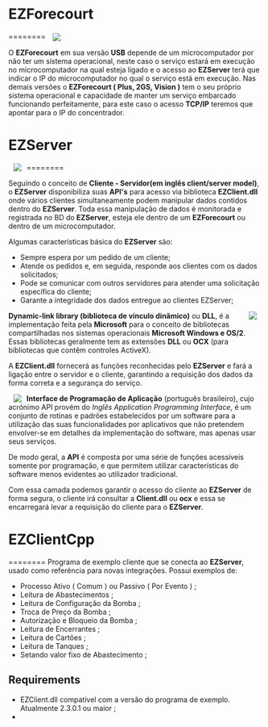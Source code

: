 # EZForecourt
========
<a href="http://eztech.ind.br"> <img src="http://eztech.ind.br/img/produtos/3a10fda23695a1c68906f3a592e55faf1c20e529.png" align="center" hspace="10" vspace="0"></a>

O **EZForecourt** em sua versão **USB** depende de um microcomputador por não ter um sistema operacional, neste caso o serviço estará em execução no microcomputador na qual esteja ligado e o acesso ao **EZServer** terá que indicar o IP do microcomputador no qual o serviço está em execução. Nas demais versões o **EZForecourt ( Plus, 2GS, Vision )** tem o seu próprio sistema operacional e capacidade de manter um serviço embarcado funcionando perfeitamente, para este caso o acesso **TCP/IP** teremos que apontar para o IP do concentrador.

# EZServer
========
<a href="https://www.tutorialspoint.com"> <img src="https://www.tutorialspoint.com/data_communication_computer_network/images/client_server.jpg" align="left" hspace="10" vspace="0"></a>

Seguindo o conceito de **Cliente - Servidor(em inglês client/server model)**, o **EZServer** disponibiliza suas **API's** para acesso via biblioteca **EZClient.dll** onde vários clientes simultaneamente podem manipular dados contidos dentro do **EZServer**. Toda essa manipulação de dados é monitorada e registrada no BD do **EZServer**, esteja ele dentro de um **EZForecourt** ou dentro de um microcomputador.

Algumas características básica do **EZServer** são:

* Sempre espera por um pedido de um cliente;
* Atende os pedidos e, em seguida, responde aos clientes com os dados solicitados;
* Pode se comunicar com outros servidores para atender uma solicitação específica do cliente;
* Garante a integridade dos dados entregue ao clientes EZServer;
      
<a href="http://icons.iconarchive.com"> <img src="http://icons.iconarchive.com/icons/enhancedlabs/longhorn-pinstripe/128/dll-icon.png" align="right" hspace="10" vspace="0"></a>

**Dynamic-link library (biblioteca de vínculo dinâmico)** ou **DLL**, é a implementação feita pela **Microsoft** para o conceito de bibliotecas compartilhadas nos sistemas operacionais **Microsoft Windows e OS/2**. Essas bibliotecas geralmente tem as extensões **DLL** ou **OCX** (para bibliotecas que contêm controles ActiveX).

A **EZClient.dll** fornecerá as funções reconhecidas pelo **EZServer** e fará a ligação entre o servidor e o cliente, garantindo a requisição dos dados da forma correta e a segurança do serviço.

<a href="https://d1avok0lzls2w.cloudfront.net"> <img src="https://d1avok0lzls2w.cloudfront.net/img_uploads/apis-for-marketers.png" align="left" hspace="10" vspace="0"></a>

**Interface de Programação de Aplicação** (português brasileiro), cujo acrónimo API provém do *Inglês Application Programming Interface*, é um conjunto de rotinas e padrões estabelecidos por um software para a utilização das suas funcionalidades por aplicativos que não pretendem envolver-se em detalhes da implementação do software, mas apenas usar seus serviços.

De modo geral, a **API** é composta por uma série de funções acessíveis somente por programação, e que permitem utilizar características do software menos evidentes ao utilizador tradicional.

Com essa camada podemos garantir o acesso do cliente ao **EZServer** de forma segura, o cliente irá consultar a **Client.dll** ou **ocx** e essa se encarregará levar a requisição do cliente para o **EZServer**.

# EZClientCpp
========
Programa de exemplo cliente que se conecta ao **EZServer**, usado como referência para novas integrações. 
Possui exemplos de:

* Processo Ativo ( Comum ) ou Passivo ( Por Evento ) ;
* Leitura de Abastecimentos ;
* Leitura de Configuração da Bomba ;
* Troca de Preço da Bomba ;
* Autorização e Bloqueio da Bomba ;
* Leitura de Encerrantes ;
* Leitura de Cartões ;
* Leitura de Tanques ;
* Setando valor fixo de Abastecimento ;

Requirements
------------
* EZClient.dll compatível com a versão do programa de exemplo. Atualmente 2.3.0.1 ou maior ;
* 
